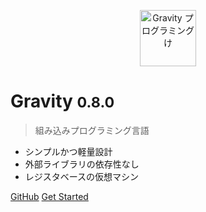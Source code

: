 <p align="center">
<img src="assets/images/logo.png" height="90px" alt="Gravity プログラミングけ" title="Gravity プログラミング言語">
</p>

# Gravity <small>0.8.0</small>
> 組み込みプログラミング言語

* シンプルかつ軽量設計
* 外部ライブラリの依存性なし
* レジスタベースの仮想マシン

[GitHub](https://github.com/marcobambini/gravity)
[Get Started](README.md)

